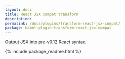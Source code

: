 ```yaml
---
layout: docs
title: React JSX compat transform
description:
permalink: /docs/plugins/transform-react-jsx-compat/
package: babel-plugin-transform-react-jsx-compat
---
```


Output JSX into pre-v0.12 React syntax.

{% include package_readme.html %}
